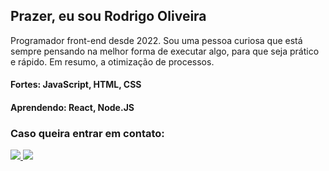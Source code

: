 
## Prazer, eu sou Rodrigo Oliveira

Programador front-end desde 2022. 
Sou uma pessoa curiosa que está sempre pensando na melhor forma de executar algo, para que seja prático e rápido. Em resumo, a otimização de processos.

#### Fortes: JavaScript, HTML, CSS
#### Aprendendo: React, Node.JS

### Caso queira entrar em contato:
  
  <a href="https://www.linkedin.com/in/rodrigooliveiradev/" alt="Linkedin">
    <img src="https://img.shields.io/badge/-Linkedin-6610F2?style=for-the-badge&logo=Linkedin&logoColor=FFFFFF&"/>
  </a>
  <a href="https://wa.me/message/AVGB7CMB7RSUG1" alt="Whatsapp">
    <img src="https://img.shields.io/badge/-Whatsapp-brightgreen"/>
  </a>
  
</p>
